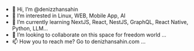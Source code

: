 - 👋 Hi, I’m @denizzhansahin
- 👀 I’m interested in Linux, WEB, Mobile App, AI
- 🌱 I’m currently learning NextJS, React, NestJS, GraphQL, React Native, Python, LLM...
- 💞️ I’m looking to collaborate on this space for freedom world ...
- 📫 How you to reach me? Go to denizhansahin.com ...

<!---
denizzhansahin/denizzhansahin is a ✨ special ✨ repository because its `README.md` (this file) appears on your GitHub profile.
You can click the Preview link to take a look at your changes.
--->
